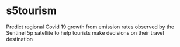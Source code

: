 # s5tourism
Predict regional Covid 19 growth from emission rates observed by the Sentinel 5p satellite to help tourists make decisions on their travel destination
